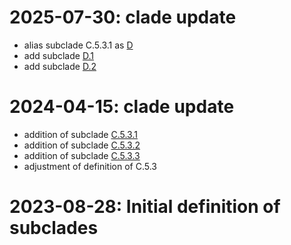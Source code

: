 # 2025-07-30: clade update

 - alias subclade C.5.3.1 as [D](https://github.com/influenza-clade-nomenclature/seasonal_A-H1N1pdm_NA/blob/c7e0512eaf79c474915edb1004cf13244778b584/subclades/D.yml)
 - add subclade [D.1](https://github.com/influenza-clade-nomenclature/seasonal_A-H1N1pdm_NA/blob/c7e0512eaf79c474915edb1004cf13244778b584/subclades/D.1.yml)
 - add subclade [D.2](https://github.com/influenza-clade-nomenclature/seasonal_A-H1N1pdm_NA/blob/c7e0512eaf79c474915edb1004cf13244778b584/subclades/D.2.yml)

# 2024-04-15: clade update

 - addition of subclade [C.5.3.1](https://github.com/influenza-clade-nomenclature/seasonal_A-H1N1pdm_NA/blob/3dce0758a2b57c4d64954cb667a4869160919bc6/subclades/C.5.3.1.yml)
 - addition of subclade [C.5.3.2](https://github.com/influenza-clade-nomenclature/seasonal_A-H1N1pdm_NA/blob/3dce0758a2b57c4d64954cb667a4869160919bc6/subclades/C.5.3.2.yml)
 - addition of subclade [C.5.3.3](https://github.com/influenza-clade-nomenclature/seasonal_A-H1N1pdm_NA/blob/3dce0758a2b57c4d64954cb667a4869160919bc6/subclades/C.5.3.3.yml)
 - adjustment of definition of C.5.3

# 2023-08-28: Initial definition of subclades

